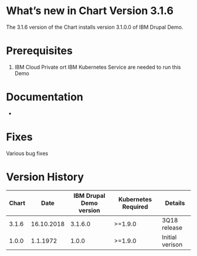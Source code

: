 [//]: # (Licensed Materials - Property of IBM)
[//]: # (5737-E67)
[//]: # (\(C\) Copyright IBM Corporation 2016-2018 All Rights Reserved.)
[//]: # (US Government Users Restricted Rights - Use, duplication or)
[//]: # (disclosure restricted by GSA ADP Schedule Contract with IBM Corp.)

# What’s new in Chart Version 3.1.6

The 3.1.6 version of the Chart installs version 3.1.0.0 of IBM Drupal Demo.  

# Prerequisites
1. IBM Cloud Private ort IBM Kubernetes Service are needed to run this Demo

# Documentation
-

# Fixes
Various bug fixes

# Version History

| Chart | Date | IBM Drupal Demo version | Kubernetes Required | Details |
| ----- | ---- | ------------------------------------ | ------------------- | ------- |
| 3.1.6 | 16.10.2018| 3.1.6.0 | >=1.9.0 | 3Q18 release |
| 1.0.0 | 1.1.1972| 1.0.0 | >=1.9.0 | Initial verison |
